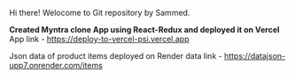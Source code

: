 Hi there! Welocome to Git repository by Sammed.

**Created Myntra clone App using React-Redux and deployed it on Vercel**
App link - https://deploy-to-vercel-psi.vercel.app

Json data of product items deployed on Render
data link - https://datajson-upp7.onrender.com/items


